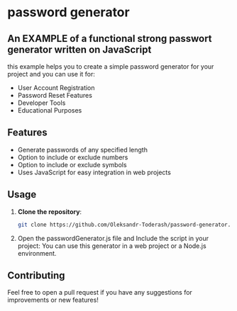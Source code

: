 # password generator

## An EXAMPLE of a functional strong passwort generator written on JavaScript

this example helps you to create a simple password generator for your project and you can use it for:

* User Account Registration
* Password Reset Features
* Developer Tools
* Educational Purposes

## Features
- Generate passwords of any specified length
- Option to include or exclude numbers
- Option to include or exclude symbols
- Uses JavaScript for easy integration in web projects

## Usage

1. **Clone the repository**:
   ```bash
   git clone https://github.com/Oleksandr-Toderash/password-generator.git

2. Open the passwordGenerator.js file and Include the script in your project: You can use this generator in a web project or a Node.js environment.

## Contributing
Feel free to open a pull request if you have any suggestions for improvements or new features!
